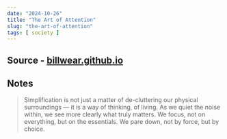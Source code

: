 ```yaml
---
date: "2024-10-26"
title: "The Art of Attention"
slug: "the-art-of-attention"
tags: [ society ]
---
```




## Source - [billwear.github.io][1]

## Notes

> Simplification is not just a matter of de-cluttering our physical surroundings — it is a way of thinking, of living. As we quiet the noise within, we see more clearly what truly matters. We focus, not on everything, but on the essentials. We pare down, not by force, but by choice.



  [1]: https://billwear.github.io/art-of-attention.html
